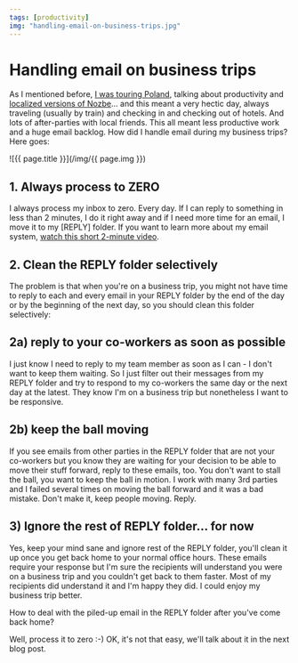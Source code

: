 ```yaml
---
tags: [productivity]
img: "handling-email-on-business-trips.jpg"
---
```


# Handling email on business trips


As I mentioned before, [I was touring Poland](/enjoying-lifestyle-business), talking about productivity and [localized versions of Nozbe][n]... and this meant a very hectic day, always traveling (usually by train) and checking in and checking out of hotels. And lots of after-parties with local friends. This all meant less productive work and a huge email backlog. How did I handle email during my business trips? Here goes:

<!--More-->

![{{ page.title }}](/img/{{ page.img }})

## 1. Always process to ZERO

I always process my inbox to zero. Every day. If I can reply to something in less than 2 minutes, I do it right away and if I need more time for an email, I move it to my [REPLY] folder. If you want to learn more about my email system, [watch this short 2-minute video](/my-simple-email-setup-with-imap/).

## 2. Clean the REPLY folder selectively

The problem is that when you're on a business trip, you might not have time to reply to each and every email in your REPLY folder by the end of the day or by the beginning of the next day, so you should clean this folder selectively:

## 2a) reply to your co-workers as soon as possible

I just know I need to reply to my team member as soon as I can - I don't want to keep them waiting. So I just filter out their messages from my REPLY folder and try to respond to my co-workers the same day or the next day at the latest. They know I'm on a business trip but nonetheless I want to be responsive.

## 2b) keep the ball moving

If you see emails from other parties in the REPLY folder that are not your co-workers but you know they are waiting for your decision to be able to move their stuff forward, reply to these emails, too. You don't want to stall the ball, you want to keep the ball in motion. I work with many 3rd parties and I failed several times on moving the ball forward and it was a bad mistake. Don't make it, keep people moving. Reply.

## 3) Ignore the rest of REPLY folder... for now

Yes, keep your mind sane and ignore rest of the REPLY folder, you'll clean it up once you get back home to your normal office hours. These emails require your response but I'm sure the recipients will understand you were on a business trip and you couldn't get back to them faster. Most of my recipients did understand it and I'm happy they did. I could enjoy my business trip better.

How to deal with the piled-up email in the REPLY folder after you've come back home?

Well, process it to zero :-) OK, it's not that easy, we'll talk about it in the next blog post.


[n]: https://michael.gratis/nozbe